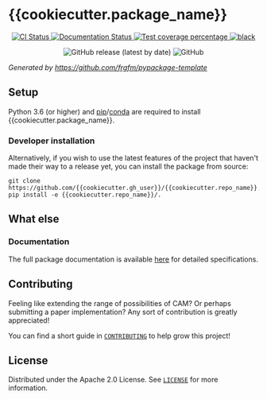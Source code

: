 # {{cookiecutter.package_name}}

<p align="center">
  <a href="https://github.com/{{cookiecutter.gh_user}}/{{cookiecutter.repo_name}}/actions?query=workflow%3Abuilds">
    <img alt="CI Status" src="https://img.shields.io/github/workflow/status/{{cookiecutter.gh_user}}/{{cookiecutter.repo_name}}/builds?label=CI&logo=github&style=flat-square">
  </a>
  <a href="https://{{cookiecutter.gh_user}}.github.io/{{cookiecutter.repo_name}}">
    <img alt="Documentation Status" src="https://img.shields.io/github/workflow/status/{{cookiecutter.gh_user}}/{{cookiecutter.repo_name}}/docs?label=docs&logo=read-the-docs&style=flat-square">
  </a>
  <a href="https://codecov.io/gh/{{cookiecutter.gh_user}}/{{cookiecutter.repo_name}}">
    <img src="https://img.shields.io/codecov/c/github/{{cookiecutter.gh_user}}/{{cookiecutter.repo_name}}.svg?logo=codecov&style=flat-square" alt="Test coverage percentage">
  </a>
  <a href="https://github.com/ambv/black">
    <img src="https://img.shields.io/badge/code%20style-black-000000.svg?style=flat-square" alt="black">
  </a>
</p>
<p align="center">
  <img alt="GitHub release (latest by date)" src="https://img.shields.io/github/v/release/{{cookiecutter.gh_user}}/{{cookiecutter.repo_name}}">
  <img alt="GitHub" src="https://img.shields.io/github/license/{{cookiecutter.gh_user}}/{{cookiecutter.repo_name}}">
</p>

*Generated by https://github.com/frgfm/pypackage-template*


## Setup

Python 3.6 (or higher) and [pip](https://pip.pypa.io/en/stable/)/[conda](https://docs.conda.io/en/latest/miniconda.html) are required to install {{cookiecutter.package_name}}.

### Developer installation

Alternatively, if you wish to use the latest features of the project that haven't made their way to a release yet, you can install the package from source:

```shell
git clone https://github.com/{{cookiecutter.gh_user}}/{{cookiecutter.repo_name}}.git
pip install -e {{cookiecutter.repo_name}}/.
```

## What else

### Documentation

The full package documentation is available [here](https://{{cookiecutter.gh_user}}.github.io/{{cookiecutter.repo_name}}/) for detailed specifications.


## Contributing

Feeling like extending the range of possibilities of CAM? Or perhaps submitting a paper implementation? Any sort of contribution is greatly appreciated!

You can find a short guide in [`CONTRIBUTING`](CONTRIBUTING) to help grow this project!



## License

Distributed under the Apache 2.0 License. See [`LICENSE`](LICENSE) for more information.
